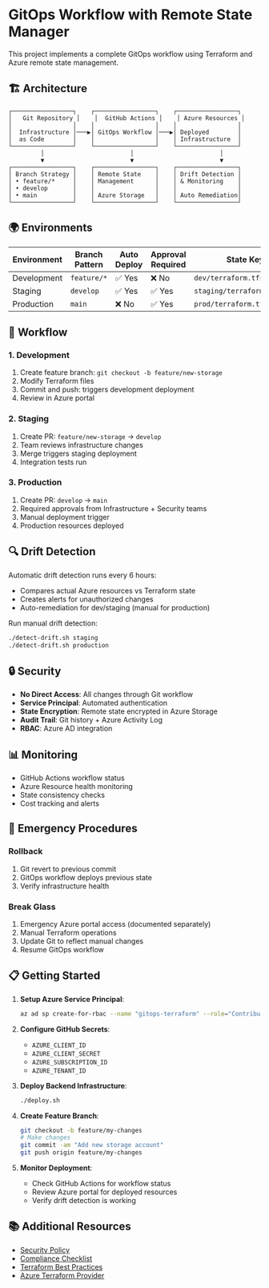 # GitOps Workflow with Remote State Manager

This project implements a complete GitOps workflow using Terraform and Azure remote state management.

## 🏗️ Architecture

```
┌─────────────────┐    ┌─────────────────┐    ┌─────────────────┐
│   Git Repository │    │  GitHub Actions │    │ Azure Resources │
│                 │    │                 │    │                 │
│  Infrastructure │───▶│ GitOps Workflow │───▶│ Deployed        │
│  as Code        │    │                 │    │ Infrastructure  │
└─────────────────┘    └─────────────────┘    └─────────────────┘
         │                        │                        │
         ▼                        ▼                        ▼
┌─────────────────┐    ┌─────────────────┐    ┌─────────────────┐
│ Branch Strategy │    │ Remote State    │    │ Drift Detection │
│ • feature/*     │    │ Management      │    │ & Monitoring    │
│ • develop       │    │                 │    │                 │
│ • main          │    │ Azure Storage   │    │ Auto Remediation│
└─────────────────┘    └─────────────────┘    └─────────────────┘
```

## 🌍 Environments

| Environment | Branch Pattern | Auto Deploy | Approval Required | State Key |
|-------------|---------------|-------------|-------------------|-----------|
| Development | `feature/*`   | ✅ Yes      | ❌ No             | `dev/terraform.tfstate` |
| Staging     | `develop`     | ✅ Yes      | ✅ Yes            | `staging/terraform.tfstate` |
| Production  | `main`        | ❌ No       | ✅ Yes            | `prod/terraform.tfstate` |

## 🚀 Workflow

### 1. Development
1. Create feature branch: `git checkout -b feature/new-storage`
2. Modify Terraform files
3. Commit and push: triggers development deployment
4. Review in Azure portal

### 2. Staging
1. Create PR: `feature/new-storage` → `develop`
2. Team reviews infrastructure changes
3. Merge triggers staging deployment
4. Integration tests run

### 3. Production
1. Create PR: `develop` → `main`
2. Required approvals from Infrastructure + Security teams
3. Manual deployment trigger
4. Production resources deployed

## 🔍 Drift Detection

Automatic drift detection runs every 6 hours:
- Compares actual Azure resources vs Terraform state
- Creates alerts for unauthorized changes
- Auto-remediation for dev/staging (manual for production)

Run manual drift detection:
```bash
./detect-drift.sh staging
./detect-drift.sh production
```

## 🔒 Security

- **No Direct Access**: All changes through Git workflow
- **Service Principal**: Automated authentication
- **State Encryption**: Remote state encrypted in Azure Storage
- **Audit Trail**: Git history + Azure Activity Log
- **RBAC**: Azure AD integration

## 📊 Monitoring

- GitHub Actions workflow status
- Azure Resource health monitoring
- State consistency checks
- Cost tracking and alerts

## 🚨 Emergency Procedures

### Rollback
1. Git revert to previous commit
2. GitOps workflow deploys previous state
3. Verify infrastructure health

### Break Glass
1. Emergency Azure portal access (documented separately)
2. Manual Terraform operations
3. Update Git to reflect manual changes
4. Resume GitOps workflow

## 📋 Getting Started

1. **Setup Azure Service Principal**:
   ```bash
   az ad sp create-for-rbac --name "gitops-terraform" --role="Contributor"
   ```

2. **Configure GitHub Secrets**:
   - `AZURE_CLIENT_ID`
   - `AZURE_CLIENT_SECRET` 
   - `AZURE_SUBSCRIPTION_ID`
   - `AZURE_TENANT_ID`

3. **Deploy Backend Infrastructure**:
   ```bash
   ./deploy.sh
   ```

4. **Create Feature Branch**:
   ```bash
   git checkout -b feature/my-changes
   # Make changes
   git commit -am "Add new storage account"
   git push origin feature/my-changes
   ```

5. **Monitor Deployment**:
   - Check GitHub Actions for workflow status
   - Review Azure portal for deployed resources
   - Verify drift detection is working

## 📚 Additional Resources

- [Security Policy](SECURITY_POLICY.md)
- [Compliance Checklist](COMPLIANCE_CHECKLIST.md)
- [Terraform Best Practices](https://developer.hashicorp.com/terraform/cloud-docs/recommended-practices)
- [Azure Terraform Provider](https://registry.terraform.io/providers/hashicorp/azurerm/latest)
